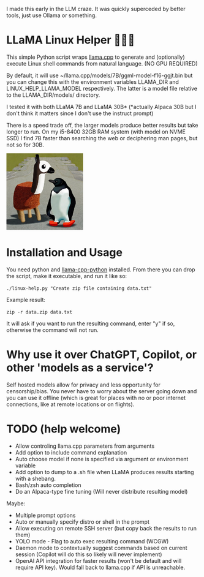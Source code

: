 I made this early in the LLM craze. It was quickly superceded by better tools, just use Ollama or something.

# LLaMA Linux Helper 🐧🤝🦙

This simple Python script wraps [llama.cpp](https://github.com/ggerganov/llama.cpp) to generate and (optionally) execute Linux shell commands from natural language. (NO GPU REQUIRED)

By default, it will use ~/llama.cpp/models/7B/ggml-model-f16-ggjt.bin but you can change this with the environment variables LLAMA_DIR and LINUX_HELP_LLAMA_MODEL respectively. The latter is a model file relative to the LLAMA_DIR/models/ directory.

I tested it with both LLaMA 7B and LLaMA 30B* (*actually Alpaca 30B but I don't think it matters since I don't use the instruct prompt)

There is a speed trade off, the larger models produce better results but take longer to run. On my i5-8400 32GB RAM system (with model on NVME SSD) I find 7B faster than searching the web or deciphering man pages, but not so for 30B.

<img src="logo.jpg" alt="" width="200"/>

# Installation and Usage

You need python and [llama-cpp-python](https://pypi.org/project/llama-cpp-python/) installed. From there you can drop the script, make it executable, and run it like so:

```./linux-help.py "Create zip file containing data.txt"```

Example result:

```zip -r data.zip data.txt```

It will ask if you want to run the resulting command, enter "y" if so, otherwise the command will not run.



# Why use it over ChatGPT, Copilot, or other 'models as a service'?

Self hosted models allow for privacy and less opportunity for censorship/bias. You never have to worry about the server going down and you can use it offline (which is great for places with no or poor internet connections, like at remote locations or on flights).

# TODO (help welcome)

* Allow controling llama.cpp parameters from arguments
* Add option to include command explanation
* Auto choose model if none is specified via argument or environment variable
* Add option to dump to a .sh file when LLaMA produces results starting with a shebang.
* Bash/zsh auto completion
* Do an Alpaca-type fine tuning (Will never distribute resulting model)

Maybe:

* Multiple prompt options
* Auto or manually specify distro or shell in the prompt
* Allow executing on remote SSH server (but copy back the results to run them)
* YOLO mode - Flag to auto exec resulting command (WCGW)
* Daemon mode to contextually suggest commands based on current session (Copilot will do this so likely will never implement)
* OpenAI API integration for faster results (won't be default and will require API key). Would fall back to llama.cpp if API is unreachable.
